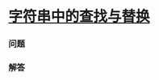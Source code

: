 # [字符串中的查找与替换](https://leetcode-cn.com/problems/find-and-replace-in-string)

### 问题



### 解答

```

```

